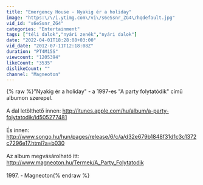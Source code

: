 ```yaml
---
title: "Emergency House - Nyakig ér a holiday"
image: "https:\/\/i.ytimg.com\/vi\/s6eSsnr_ZG4\/hqdefault.jpg"
vid_id: "s6eSsnr_ZG4"
categories: "Entertainment"
tags: ["téli dalok","nyári zenék","nyári dalok"]
date: "2022-04-01T18:28:08+03:00"
vid_date: "2012-07-11T12:18:08Z"
duration: "PT4M15S"
viewcount: "1205394"
likeCount: "3535"
dislikeCount: ""
channel: "Magneoton"
---
```

{% raw %}&quot;Nyakig ér a holiday&quot; - a 1997-es &quot;A party folytatódik&quot; című albumon szerepel.<br /><br />A dal letölthető innen: <a rel="nofollow" target="blank" href="http://itunes.apple.com/hu/album/a-party-folytatodik/id505277481">http://itunes.apple.com/hu/album/a-party-folytatodik/id505277481</a><br /><br />És innen: <a rel="nofollow" target="blank" href="http://www.songo.hu/hun/pages/release/6/c/a/d32e679b1848f31d1c3c1372c7296e17.html?a=b030">http://www.songo.hu/hun/pages/release/6/c/a/d32e679b1848f31d1c3c1372c7296e17.html?a=b030</a><br /><br />Az album megvásárolható itt: <a rel="nofollow" target="blank" href="http://www.magneoton.hu/Termek/A_Party_Folytatodik">http://www.magneoton.hu/Termek/A_Party_Folytatodik</a><br /><br />1997. - Magneoton{% endraw %}
